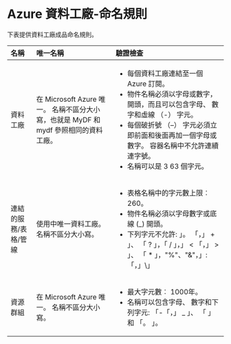 <properties 
    pageTitle="資料工廠-命名規則 |Microsoft Azure" 
    description="說明資料工廠實體命名規則。" 
    services="data-factory" 
    documentationCenter="" 
    authors="sharonlo101" 
    manager="jhubbard" 
    editor="monicar"/>

<tags 
    ms.service="data-factory" 
    ms.workload="data-services" 
    ms.tgt_pltfrm="na" 
    ms.devlang="na" 
    ms.topic="article" 
    ms.date="09/12/2016" 
    ms.author="shlo"/>

# <a name="azure-data-factory---naming-rules"></a>Azure 資料工廠-命名規則 
下表提供資料工廠成品命名規則。



名稱 | 唯一名稱 | 驗證檢查
:--- | :-------------- | :----------------
資料工廠 | 在 Microsoft Azure 唯一。 名稱不區分大小寫，也就是 MyDF 和 mydf 參照相同的資料工廠。 |<ul><li>每個資料工廠連結至一個 Azure 訂閱。</li><li>物件名稱必須以字母或數字，開頭，而且可以包含字母、 數字和虛線 （-） 字元。</li><li>每個破折號 （–） 字元必須立即前面和後面再加一個字母或數字。 容器名稱中不允許連續連字號。</li><li>名稱可以是 3 63 個字元。</li></ul>
連結的服務/表格/管線 | 使用中唯一資料工廠。 名稱不區分大小寫。 | <ul><li>表格名稱中的字元數上限︰ 260。</li><li>物件名稱必須以字母數字或底線 (_) 開頭。</li><li>下列字元不允許: 」。 「，」 + 」、 「 ? 」，「 / 」，」 < 「，」 > 」、 「 * 」，"%"、"&"，」: 「，」\\」</li></ul>
資源群組 | 在 Microsoft Azure 唯一。 名稱不區分大小寫。 | <ul><li>最大字元數︰ 1000年。</li><li>名稱可以包含字母、 數字和下列字元: 「-「，」 _ 」、 「 」 和 「。 」。</li></ul>